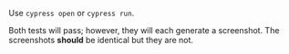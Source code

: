 Use `cypress open` or `cypress run`.

Both tests will pass; however, they will each generate a screenshot.
The screenshots **should** be identical but they are not.
